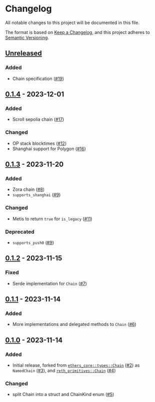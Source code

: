 # Changelog

All notable changes to this project will be documented in this file.

The format is based on [Keep a Changelog](https://keepachangelog.com/en/1.1.0/),
and this project adheres to [Semantic Versioning](https://semver.org/spec/v2.0.0.html).

## [Unreleased](https://github.com/alloy-rs/chains/compare/v0.1.4...HEAD)

### Added

- Chain specification ([#19])

[#19]: https://github.com/alloy-rs/chains/pull/19

## [0.1.4](https://github.com/alloy-rs/chains/releases/tag/v0.1.4) - 2023-12-01

### Added

- Scroll sepolia chain ([#17])

### Changed

- OP stack blocktimes ([#12])
- Shanghai support for Polygon ([#16])

[#12]: https://github.com/alloy-rs/chains/pull/12
[#16]: https://github.com/alloy-rs/chains/pull/16
[#17]: https://github.com/alloy-rs/chains/pull/17

## [0.1.3](https://github.com/alloy-rs/chains/releases/tag/v0.1.3) - 2023-11-20

### Added

- Zora chain ([#8])
- `supports_shanghai` ([#9])

### Changed

- Metis to return `true` for `is_legacy` ([#11])

### Deprecated

- `supports_push0` ([#9])

[#8]: https://github.com/alloy-rs/chains/pull/8
[#9]: https://github.com/alloy-rs/chains/pull/9
[#11]: https://github.com/alloy-rs/chains/pull/11

## [0.1.2](https://github.com/alloy-rs/chains/releases/tag/v0.1.2) - 2023-11-15

### Fixed

- Serde implementation for `Chain` ([#7])

[#7]: https://github.com/alloy-rs/chains/pull/7

## [0.1.1](https://github.com/alloy-rs/chains/releases/tag/v0.1.1) - 2023-11-14

### Added

- More implementations and delegated methods to `Chain` ([#6])

[#6]: https://github.com/alloy-rs/chains/pull/6

## [0.1.0](https://github.com/alloy-rs/chains/releases/tag/v0.1.0) - 2023-11-14

### Added

- Initial release, forked from [`ethers_core::types::Chain`](https://github.com/gakonst/ethers-rs/blob/f97bb1db0e34727d7d74549bba5f6e246d760c13/ethers-core/src/types/chain.rs#L55) ([#2]) as `NamedChain` ([#3]), and [`reth_primitives::Chain`](https://github.com/paradigmxyz/reth/blob/8ecd90b884d1ae9cf9119a743b658a4a6dd110c1/crates/primitives/src/chain/mod.rs#L97) ([#4])

### Changed

- split Chain into a struct and ChainKind enum ([#5])

[#2]: https://github.com/alloy-rs/chains/pull/2
[#3]: https://github.com/alloy-rs/chains/pull/3
[#4]: https://github.com/alloy-rs/chains/pull/4
[#5]: https://github.com/alloy-rs/chains/pull/5
